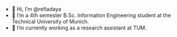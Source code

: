 - 👋 Hi, I’m @refiadaya
- 👀 I’m a 4th semester B.Sc. Information Engineering student at the Technical University of Munich.
- 🌱 I’m currently working as a research assistant at TUM.

<!---
refiadaya/refiadaya is a ✨ special ✨ repository because its `README.md` (this file) appears on your GitHub profile.
You can click the Preview link to take a look at your changes.
--->
